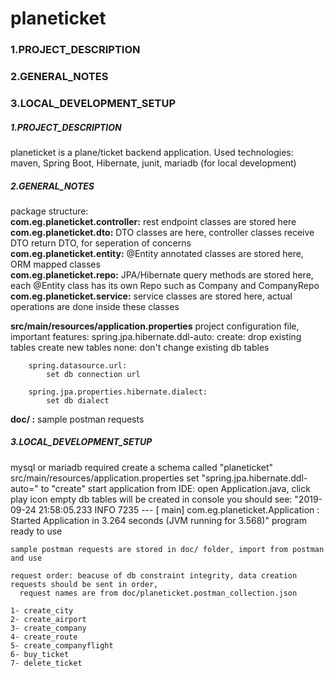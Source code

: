 # planeticket


### 1.PROJECT_DESCRIPTION
### 2.GENERAL_NOTES
### 3.LOCAL_DEVELOPMENT_SETUP

##### 1.PROJECT_DESCRIPTION

planeticket is a  plane/ticket backend application.
Used technologies: maven, Spring Boot, Hibernate, junit, mariadb (for local development)


##### 2.GENERAL_NOTES

package structure:  
    **com.eg.planeticket.controller:** rest endpoint classes are stored here  
    **com.eg.planeticket.dto:** DTO classes are here, controller classes receive DTO return DTO, for seperation of concerns  
    **com.eg.planeticket.entity:** @Entity annotated classes are stored here, ORM mapped classes  
    **com.eg.planeticket.repo:** JPA/Hibernate query methods are stored here, each @Entity class has its own Repo such as Company and CompanyRepo  
    **com.eg.planeticket.service:** service classes are stored here, actual operations are done inside these classes  

**src/main/resources/application.properties**
    project configuration file, important features:
        spring.jpa.hibernate.ddl-auto:
            create: drop existing tables create new tables
            none: don't change existing db tables

        spring.datasource.url:
            set db connection url

        spring.jpa.properties.hibernate.dialect:
            set db dialect

**doc/ :** sample postman requests 

##### 3.LOCAL_DEVELOPMENT_SETUP

mysql or mariadb required
    create a schema called "planeticket"
    src/main/resources/application.properties set "spring.jpa.hibernate.ddl-auto=" to "create"
    start application from IDE:
        open Application.java, click play icon
        empty db tables will be created
        in console you should see:
            "2019-09-24 21:58:05.233  INFO 7235 --- [ main] com.eg.planeticket.Application : Started Application in 3.264 seconds (JVM running for 3.568)"
        program ready to use

    sample postman requests are stored in doc/ folder, import from postman and use
    
    request order: beacuse of db constraint integrity, data creation requests should be sent in order,
      request names are from doc/planeticket.postman_collection.json

    1- create_city
    2- create_airport
    3- create_company
    4- create_route
    5- create_companyflight
    6- buy_ticket
    7- delete_ticket



